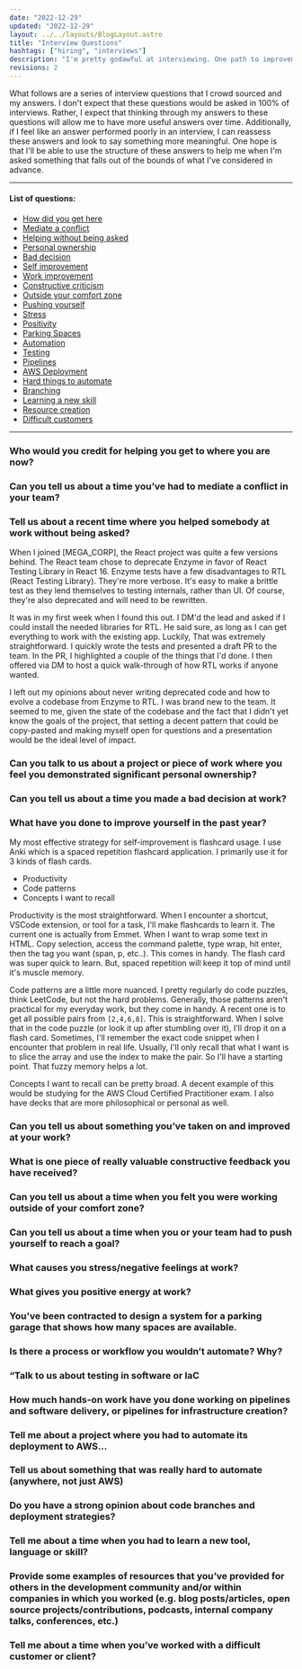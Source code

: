 ```yaml
---
date: "2022-12-29"
updated: "2022-12-29"
layout: ../../layouts/BlogLayout.astro
title: "Interview Questions"
hashtags: ["hiring", "interviews"]
description: "I'm pretty godawful at interviewing. One path to improvement is to write my answer to some common interview questions. In theory, this practice will help my answers in real time be a little more structured."
revisions: 2
---
```


What follows are a series of interview questions that I crowd sourced and my answers. I don't expect that these questions would be asked in 100% of interviews. Rather, I expect that thinking through my answers to these questions will allow me to have more useful answers over time. Additionally, if I feel like an answer performed poorly in an interview, I can reassess these answers and look to say something more meaningful. One hope is that I'll be able to use the structure of these answers to help me when I'm asked something that falls out of the bounds of what I've considered in advance.

---

#### List of questions:

- [How did you get here](#who-would-you-credit-for-helping-you-get-to-where-you-are-now)
- [Mediate a conflict](can-you-tell-us-about-a-time-you-ve-had-to-mediate-a-conflict-in-your-team)
- [Helping without being asked](tell-us-about-a-recent-time-where-you-helped-somebody-at-work-without-being-asked)
- [Personal ownership](can-you-talk-to-us-about-a-project-or-piece-of-work-where-you-feel-you-demonstrated-significant-personal-ownership)
- [Bad decision](can-you-tell-us-about-a-time-you-made-a-bad-decision-at-work)
- [Self improvement](what-have-you-done-to-improve-yourself-in-the-past-year)
- [Work improvement](can-you-tell-us-about-something-you-ve-taken-on-and-improved-at-your-work)
- [Constructive criticism](what-is-one-piece-of-really-valuable-constructive-feedback-you-have-received)
- [Outside your comfort zone](can-you-tell-us-about-a-time-when-you-felt-you-were-working-outside-of-your-comfort-zone)
- [Pushing yourself](can-you-tell-us-about-a-time-when-you-or-your-team-had-to-push-yourself-to-reach-a-goal)
- [Stress](what-causes-you-stress-negative-feelings-at-work)
- [Positivity](what-gives-you-positive-energy-at-work)
- [Parking Spaces](you-ve-been-contracted-to-design-a-system-for-a-parking-garage-that-shows-how-many-spaces-are-available)
- [Automation](is-there-a-process-or-workflow-you-wouldn-t-automate-why)
- [Testing](talk-to-us-about-testing-in-software-or-ia-c)
- [Pipelines](how-much-hands-on-work-have-you-done-working-on-pipelines-and-software-delivery-or-pipelines-for-infrastructure-creation)
- [AWS Deployment](tell-me-about-a-project-where-you-had-to-automate-its-deployment-to-aws)
- [Hard things to automate](tell-us-about-something-that-was-really-hard-to-automate-anywhere-not-just-aws)
- [Branching](do-you-have-a-strong-opinion-about-code-branches-and-deployment-strategies)
- [Learning a new skill](tell-me-about-a-time-when-you-had-to-learn-a-new-tool-language-or-skill)
- [Resource creation](provide-some-examples-of-resources-that-you-ve-provided-for-others-in-the-development-community-and-or-within-companies-in-which-you-worked-e-g-blog-posts-articles-open-source-projects)
- [Difficult customers](tell-me-about-a-time-when-you-ve-worked-with-a-difficult-customer-or-client)

---

### Who would you credit for helping you get to where you are now?

### Can you tell us about a time you’ve had to mediate a conflict in your team?

### Tell us about a recent time where you helped somebody at work without being asked?

When I joined [MEGA_CORP], the React project was quite a few versions behind. The React team chose to deprecate Enzyme in favor of React Testing Library in React 16. Enzyme tests have a few disadvantages to RTL (React Testing Library). They're more verbose. It's easy to make a brittle test as they lend themselves to testing internals, rather than UI. Of course, they're also deprecated and will need to be rewritten.

It was in my first week when I found this out. I DM'd the lead and asked if I could install the needed libraries for RTL. He said sure, as long as I can get everything to work with the existing app. Luckily, That was extremely straightforward. I quickly wrote the tests and presented a draft PR to the team. In the PR, I highlighted a couple of the things that I'd done. I then offered via DM to host a quick walk-through of how RTL works if anyone wanted.

I left out my opinions about never writing deprecated code and how to evolve a codebase from Enzyme to RTL. I was brand new to the team. It seemed to me, given the state of the codebase and the fact that I didn't yet know the goals of the project, that setting a decent pattern that could be copy-pasted and making myself open for questions and a presentation would be the ideal level of impact.

### Can you talk to us about a project or piece of work where you feel you demonstrated significant personal ownership?

### Can you tell us about a time you made a bad decision at work?

### What have you done to improve yourself in the past year?

My most effective strategy for self-improvement is flashcard usage. I use Anki which is a spaced repetition flashcard application. I primarily use it for 3 kinds of flash cards.

- Productivity
- Code patterns
- Concepts I want to recall

Productivity is the most straightforward. When I encounter a shortcut, VSCode extension, or tool for a task, I'll make flashcards to learn it. The current one is actually from Emmet. When I want to wrap some text in HTML. Copy selection, access the command palette, type wrap, hit enter, then the tag you want (span, p, etc..). This comes in handy. The flash card was super quick to learn. But, spaced repetition will keep it top of mind until it's muscle memory.

Code patterns are a little more nuanced. I pretty regularly do code puzzles, think LeetCode, but not the hard problems. Generally, those patterns aren't practical for my everyday work, but they come in handy. A recent one is to get all possible pairs from `[2,4,6,8]`. This is straightforward. When I solve that in the code puzzle (or look it up after stumbling over it), I'll drop it on a flash card. Sometimes, I'll remember the exact code snippet when I encounter that problem in real life. Usually, I'll only recall that what I want is to slice the array and use the index to make the pair. So I'll have a starting point. That fuzzy memory helps a lot.

Concepts I want to recall can be pretty broad. A decent example of this would be studying for the AWS Cloud Certified Practitioner exam. I also have decks that are more philosophical or personal as well.

### Can you tell us about something you’ve taken on and improved at your work?

### What is one piece of really valuable constructive feedback you have received?

### Can you tell us about a time when you felt you were working outside of your comfort zone?

### Can you tell us about a time when you or your team had to push yourself to reach a goal?

### What causes you stress/negative feelings at work?

### What gives you positive energy at work?

### You've been contracted to design a system for a parking garage that shows how many spaces are available.

### Is there a process or workflow you wouldn’t automate? Why?

### “Talk to us about testing in software or IaC

### How much hands-on work have you done working on pipelines and software delivery, or pipelines for infrastructure creation?

### Tell me about a project where you had to automate its deployment to AWS…

### Tell us about something that was really hard to automate (anywhere, not just AWS)

### Do you have a strong opinion about code branches and deployment strategies?

### Tell me about a time when you had to learn a new tool, language or skill?

### Provide some examples of resources that you’ve provided for others in the development community and/or within companies in which you worked (e.g. blog posts/articles, open source projects/contributions, podcasts, internal company talks, conferences, etc.)

### Tell me about a time when you’ve worked with a difficult customer or client?
